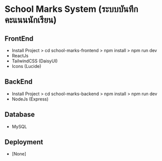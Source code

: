 # School Marks System (ระบบบันทึกคะแนนนักเรียน)

## FrontEnd 
- Install Project > cd school-marks-frontend > npm install > npm run dev
- ReactJs
- TailwindCSS (DaisyUI)
- Icons (Lucide)

## BackEnd 
- Install Project > cd school-marks-backend > npm install > npm run dev
- NodeJs (Express)

## Database 
- MySQL

## Deployment
- [None]